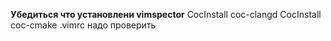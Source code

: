 **Убедиться что установлени vimspector**
CocInstall coc-clangd
CocInstall coc-cmake
.vimrc надо проверить
